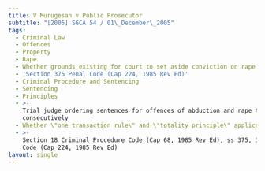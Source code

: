 ```yaml
---
title: V Murugesan v Public Prosecutor
subtitle: "[2005] SGCA 54 / 01\_December\_2005"
tags:
  - Criminal Law
  - Offences
  - Property
  - Rape
  - Whether grounds existing for court to set aside conviction on rape offence
  - 'Section 375 Penal Code (Cap 224, 1985 Rev Ed)'
  - Criminal Procedure and Sentencing
  - Sentencing
  - Principles
  - >-
    Trial judge ordering sentences for offences of abduction and rape to run
    consecutively
  - Whether \"one transaction rule\" and \"totality principle\" applicable
  - >-
    Section 18 Criminal Procedure Code (Cap 68, 1985 Rev Ed), ss 375, 376 Penal
    Code (Cap 224, 1985 Rev Ed)
layout: single
---
```


